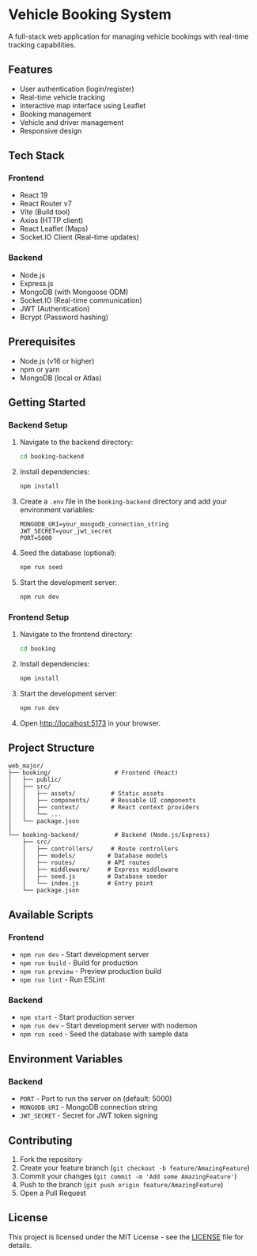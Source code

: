 # Vehicle Booking System

A full-stack web application for managing vehicle bookings with real-time tracking capabilities.

## Features

- User authentication (login/register)
- Real-time vehicle tracking
- Interactive map interface using Leaflet
- Booking management
- Vehicle and driver management
- Responsive design

## Tech Stack

### Frontend
- React 19
- React Router v7
- Vite (Build tool)
- Axios (HTTP client)
- React Leaflet (Maps)
- Socket.IO Client (Real-time updates)

### Backend
- Node.js
- Express.js
- MongoDB (with Mongoose ODM)
- Socket.IO (Real-time communication)
- JWT (Authentication)
- Bcrypt (Password hashing)

## Prerequisites

- Node.js (v16 or higher)
- npm or yarn
- MongoDB (local or Atlas)

## Getting Started

### Backend Setup

1. Navigate to the backend directory:
   ```bash
   cd booking-backend
   ```

2. Install dependencies:
   ```bash
   npm install
   ```

3. Create a `.env` file in the `booking-backend` directory and add your environment variables:
   ```
   MONGODB_URI=your_mongodb_connection_string
   JWT_SECRET=your_jwt_secret
   PORT=5000
   ```

4. Seed the database (optional):
   ```bash
   npm run seed
   ```

5. Start the development server:
   ```bash
   npm run dev
   ```

### Frontend Setup

1. Navigate to the frontend directory:
   ```bash
   cd booking
   ```

2. Install dependencies:
   ```bash
   npm install
   ```

3. Start the development server:
   ```bash
   npm run dev
   ```

4. Open [http://localhost:5173](http://localhost:5173) in your browser.

## Project Structure

```
web_major/
├── booking/                  # Frontend (React)
│   ├── public/
│   ├── src/
│   │   ├── assets/          # Static assets
│   │   ├── components/      # Reusable UI components
│   │   ├── context/         # React context providers
│   │   └── ...
│   └── package.json
│
└── booking-backend/          # Backend (Node.js/Express)
    ├── src/
    │   ├── controllers/     # Route controllers
    │   ├── models/         # Database models
    │   ├── routes/         # API routes
    │   ├── middleware/     # Express middleware
    │   ├── seed.js         # Database seeder
    │   └── index.js        # Entry point
    └── package.json
```

## Available Scripts

### Frontend
- `npm run dev` - Start development server
- `npm run build` - Build for production
- `npm run preview` - Preview production build
- `npm run lint` - Run ESLint

### Backend
- `npm start` - Start production server
- `npm run dev` - Start development server with nodemon
- `npm run seed` - Seed the database with sample data

## Environment Variables

### Backend
- `PORT` - Port to run the server on (default: 5000)
- `MONGODB_URI` - MongoDB connection string
- `JWT_SECRET` - Secret for JWT token signing

## Contributing

1. Fork the repository
2. Create your feature branch (`git checkout -b feature/AmazingFeature`)
3. Commit your changes (`git commit -m 'Add some AmazingFeature'`)
4. Push to the branch (`git push origin feature/AmazingFeature`)
5. Open a Pull Request

## License

This project is licensed under the MIT License - see the [LICENSE](LICENSE) file for details.
